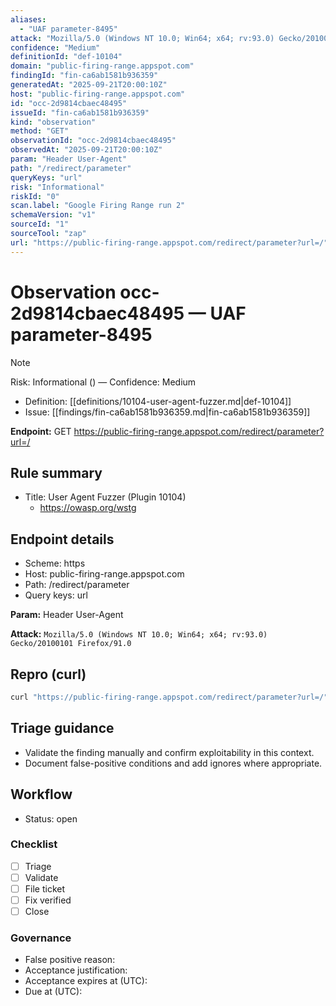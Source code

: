 ```yaml
---
aliases:
  - "UAF parameter-8495"
attack: "Mozilla/5.0 (Windows NT 10.0; Win64; x64; rv:93.0) Gecko/20100101 Firefox/91.0"
confidence: "Medium"
definitionId: "def-10104"
domain: "public-firing-range.appspot.com"
findingId: "fin-ca6ab1581b936359"
generatedAt: "2025-09-21T20:00:10Z"
host: "public-firing-range.appspot.com"
id: "occ-2d9814cbaec48495"
issueId: "fin-ca6ab1581b936359"
kind: "observation"
method: "GET"
observationId: "occ-2d9814cbaec48495"
observedAt: "2025-09-21T20:00:10Z"
param: "Header User-Agent"
path: "/redirect/parameter"
queryKeys: "url"
risk: "Informational"
riskId: "0"
scan.label: "Google Firing Range run 2"
schemaVersion: "v1"
sourceId: "1"
sourceTool: "zap"
url: "https://public-firing-range.appspot.com/redirect/parameter?url=/"
---
```


# Observation occ-2d9814cbaec48495 — UAF parameter-8495

> [!Note]
> Risk: Informational () — Confidence: Medium

- Definition: [[definitions/10104-user-agent-fuzzer.md|def-10104]]
- Issue: [[findings/fin-ca6ab1581b936359.md|fin-ca6ab1581b936359]]

**Endpoint:** GET https://public-firing-range.appspot.com/redirect/parameter?url=/

## Rule summary

- Title: User Agent Fuzzer (Plugin 10104)
  - https://owasp.org/wstg

## Endpoint details

- Scheme: https
- Host: public-firing-range.appspot.com
- Path: /redirect/parameter
- Query keys: url

**Param:** Header User-Agent

**Attack:** `Mozilla/5.0 (Windows NT 10.0; Win64; x64; rv:93.0) Gecko/20100101 Firefox/91.0`

## Repro (curl)

```bash
curl "https://public-firing-range.appspot.com/redirect/parameter?url=/"
```

## Triage guidance

- Validate the finding manually and confirm exploitability in this context.
- Document false-positive conditions and add ignores where appropriate.

## Workflow

- Status: open

### Checklist

- [ ] Triage
- [ ] Validate
- [ ] File ticket
- [ ] Fix verified
- [ ] Close

### Governance

- False positive reason: 
- Acceptance justification: 
- Acceptance expires at (UTC): 
- Due at (UTC): 
